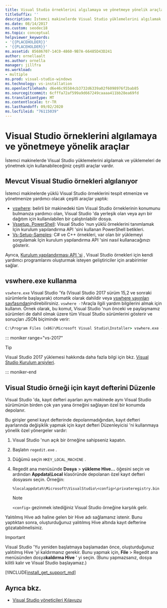 ```yaml
---
title: Visual Studio örneklerini algılamaya ve yönetmeye yönelik araçlar
titleSuffix: ''
description: İstemci makinelerde Visual Studio yüklemelerini algılamak ve yönetmek için kullanabileceğiniz araçlar hakkında bilgi edinin.
ms.date: 08/14/2017
ms.custom: seodec18
ms.topic: conceptual
helpviewer_keywords:
- '{{PLACEHOLDER}}'
- '{{PLACEHOLDER}}'
ms.assetid: 85686707-14C0-4860-9B7A-66485D43D241
author: ornellaalt
ms.author: ornella
manager: jillfra
ms.workload:
- multiple
ms.prod: visual-studio-windows
ms.technology: vs-installation
ms.openlocfilehash: d6e46c95584cb3732d6339a02f6098976f2bab85
ms.sourcegitcommit: 6cfffa72af599a9d667249caaaa411bb28ea69fd
ms.translationtype: MT
ms.contentlocale: tr-TR
ms.lasthandoff: 09/02/2020
ms.locfileid: "76115039"
---
```

# <a name="tools-for-detecting-and-managing-visual-studio-instances"></a>Visual Studio örneklerini algılamaya ve yönetmeye yönelik araçlar

İstemci makinelerde Visual Studio yüklemelerini algılamak ve yüklemeleri de yönetmek için kullanabileceğiniz çeşitli araçlar vardır.

## <a name="detecting-existing-visual-studio-instances"></a>Mevcut Visual Studio örnekleri algılanıyor

İstemci makinelerde yüklü Visual Studio örneklerini tespit etmenize ve yönetmenize yardımcı olacak çeşitli araçlar yaptık:

* [vswhere](https://github.com/microsoft/vswhere): belirli bir makinedeki tüm Visual Studio örneklerinin konumunu bulmanıza yardımcı olan, Visual Studio 'da yerleşik olan veya ayrı bir dağıtım için kullanılabilen bir çalıştırılabilir dosya.
* [Vssetup. PowerShell](https://github.com/microsoft/vssetup.powershell): Visual Studio 'nun yüklü örneklerini tanımlamak Için kurulum yapılandırma API 'sini kullanan PowerShell betikleri.
* [Vs-Setup-Samples](https://github.com/microsoft/vs-setup-samples): C# ve C++ örnekleri, var olan bir yüklemeyi sorgulamak Için kurulum yapılandırma API 'sini nasıl kullanacağınızı gösterir.

Ayrıca, [Kurulum yapılandırması API 'si](<xref:Microsoft.VisualStudio.Setup.Configuration>) , Visual Studio örnekleri için kendi yardımcı programlarını oluşturmak isteyen geliştiriciler için arabirimler sağlar.

## <a name="using-vswhereexe"></a>vswhere.exe kullanma

`vswhere.exe` Visual Studio 'Ya (Visual Studio 2017 sürüm 15,2 ve sonraki sürümlerle başlayarak) otomatik olarak dahildir veya [vswhere yayınları sayfasından](https://github.com/Microsoft/vswhere/releases)indirebilirsiniz. `vswhere -?`Araçla ilgili yardım bilgilerini almak için kullanın. Örnek olarak, bu komut, Visual Studio 'nun önceki ve paylaşmamız sürümleri de dahil olmak üzere tüm Visual Studio sürümlerini gösterir ve sonuçları JSON biçiminde verir:

```cmd
C:\Program Files (x86)\Microsoft Visual Studio\Installer> vswhere.exe -legacy -prerelease -format json
```

::: moniker range="vs-2017"

> [!TIP]
> Visual Studio 2017 yüklemesi hakkında daha fazla bilgi için bkz. [Visual Studio Kurulum arşivleri](https://devblogs.microsoft.com/setup/tag/vs2017/).

::: moniker-end

## <a name="editing-the-registry-for-a-visual-studio-instance"></a>Visual Studio örneği için kayıt defterini Düzenle

Visual Studio 'da, kayıt defteri ayarları aynı makinede aynı Visual Studio sürümünün birden çok yan yana örneğini sağlayan özel bir konumda depolanır.

Bu girişler genel kayıt defterinde depolanmadığından, kayıt defteri ayarlarında değişiklik yapmak için kayıt defteri Düzenleyicisi 'ni kullanmaya yönelik özel yönergeler vardır:

1. Visual Studio 'nun açık bir örneğine sahipseniz kapatın.

1. Başlatın `regedit.exe` .

1. Düğümü seçin `HKEY_LOCAL_MACHINE` .

1. Regedit ana menüsünde **Dosya**  >  **yükleme Hive...** öğesini seçin ve ardından **Appdata\Local** klasöründe depolanan özel kayıt defteri dosyasını seçin. Örneğin:

   ```
   %localappdata%\Microsoft\VisualStudio\<config>\privateregistry.bin
   ```

   > [!NOTE]
   > `<config>` gezinmek istediğiniz Visual Studio örneğine karşılık gelir.

Yalıtılmış Hive adı haline gelen bir Hive adı sağlamanız istenir. Bunu yaptıktan sonra, oluşturduğunuz yalıtılmış Hive altında kayıt defterine gözatabilmelisiniz.

> [!IMPORTANT]
> Visual Studio 'Yu yeniden başlatmaya başlamadan önce, oluşturduğunuz yalıtılmış Hive 'yi kaldırmanız gerekir. Bunu yapmak için, **File**  >  Regedit ana menüsünden dosya**kaldırma Hive** ' yi seçin. (Bunu yapmazsanız, dosya kilitli kalır ve Visual Studio başlayamaz.)

[!INCLUDE[install_get_support_md](includes/install_get_support_md.md)]

## <a name="see-also"></a>Ayrıca bkz.

* [Visual Studio yöneticileri Kılavuzu](visual-studio-administrator-guide.md)
